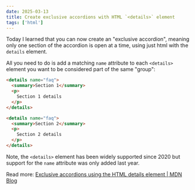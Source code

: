 ```yaml
---
date: 2025-03-13
title: Create exclusive accordions with HTML `<details>` element
tags: ['html']
---
```


Today I learned that you can now create an "exclusive accordion", meaning only one section of the accordion is open at a time, using just html with the `details` element.

All you need to do is add a matching `name` attribute to each `<details>` element you want to be considered part of the same "group":

```html
<details name="faq">
  <summary>Section 1</summary>
  <p>
    Section 1 details
  </p>
</details>

<details name="faq">
  <summary>Section 2</summary>
  <p>
    Section 2 details
  </p>
</details>
```

Note, the `<details>` element has been widely supported since 2020 but support for the `name` attribute was only added last year.

Read more: [Exclusive accordions using the HTML details element | MDN Blog](https://developer.mozilla.org/en-US/blog/html-details-exclusive-accordions/)
